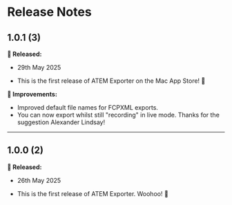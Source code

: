 # Release Notes

## 1.0.1 (3)

**🎉 Released:**
- 29th May 2025

- This is the first release of ATEM Exporter on the Mac App Store! 🥳

**🔨 Improvements:**
- Improved default file names for FCPXML exports.
- You can now export whilst still "recording" in live mode. Thanks for the suggestion Alexander Lindsay!

---

## 1.0.0 (2)

**🎉 Released:**
- 26th May 2025

- This is the first release of ATEM Exporter. Woohoo! 🥳